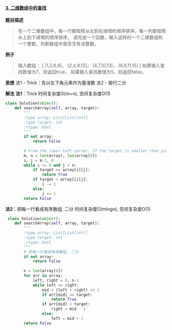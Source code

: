 #### [3.  二维数组中的查找](https://www.acwing.com/problem/content/16/)
**题目描述**
> 在一个二维数组中，每一行都按照从左到右递增的顺序排序，每一列都按照从上到下递增的顺序排序。
请完成一个函数，输入这样的一个二维数组和一个整数，判断数组中是否含有该整数。

**例子**
> 输入数组：
[
  [1,2,8,9]，
  [2,4,9,12]，
  [4,7,10,13]，
  [6,8,11,15]
]
如果输入查找数值为7，则返回true，
如果输入查找数值为5，则返回false。

**思想**
法1 - Trick：先以左下角元素作为基准数
法2 - 按行二分

**解法**
**法1**：Trick
时间复杂度O(m+n), 空间复杂度O(1)
```python
class Solution(object):
    def searchArray(self, array, target):
        """
        :type array: List[List[int]]
        :type target: int
        :rtype: bool
        """
        if not array:
            return False
            
        # From the lower-left corner. If the target is smaller than pivot, up; else, right
        m, n = len(array), len(array[0])
        i, j = m-1, 0
        while i >= 0 and j < n:
            if target == array[i][j]:
                return True
            if target < array[i][j]:
                i -= 1
            else:
                j += 1
        return False
```
**法2**：把每一行看成有序数组, 二分
时间复杂度O(mlogn), 空间复杂度O(1)
``` python
 class Solution(object):
    def searchArray(self, array, target):
        """
        :type array: List[List[int]]
        :type target: int
        :rtype: bool
        """
        # 把每一行看成有序数组, 二分
        if not array:
            return False
            
        n = len(array[0])
        for arr in array:
            left, right = 0, n-1
            while left <= right:
                mid = (left + right) >> 1
                if arr[mid] == target:
                    return True
                if arr[mid] > target:
                    right = mid - 1
                else:
                    left = mid + 1
        return False
```